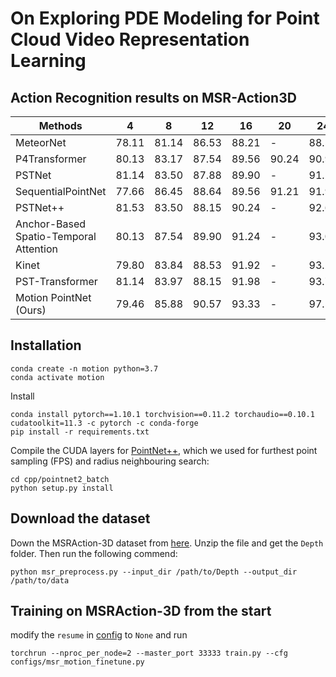 # On Exploring PDE Modeling for Point Cloud Video Representation Learning

## Action Recognition results on MSR-Action3D
| Methods                                | 4     | 8     | 12    | 16    | 20    | 24   |        
|----------------------------------------|-------|-------|-------|-------|-------|------|
| MeteorNet                              | 78.11 | 81.14 | 86.53 | 88.21 | -     | 88.50 |
| P4Transformer                          | 80.13 | 83.17 | 87.54 | 89.56 | 90.24 | 90.94 |
| PSTNet                                 | 81.14 | 83.50 | 87.88 | 89.90 | -     | 91.20 |
| SequentialPointNet                     | 77.66 | 86.45 | 88.64 | 89.56 | 91.21 | 91.94 |
| PSTNet++                               | 81.53 | 83.50 | 88.15 | 90.24 | -     | 92.68 |
| Anchor-Based Spatio-Temporal Attention | 80.13 | 87.54 | 89.90 | 91.24 | -     | 93.03 |
| Kinet                                  | 79.80 | 83.84 | 88.53 | 91.92 | -     | 93.27 |
| PST-Transformer                        | 81.14 | 83.97 | 88.15 | 91.98 | -     | 93.73 |
| Motion PointNet (Ours)                 | 79.46 | 85.88 | 90.57 | 93.33 | -     | 97.52 |
    

## Installation

```
conda create -n motion python=3.7
conda activate motion
```

Install
```
conda install pytorch==1.10.1 torchvision==0.11.2 torchaudio==0.10.1 cudatoolkit=11.3 -c pytorch -c conda-forge
pip install -r requirements.txt
```


Compile the CUDA layers for [PointNet++](http://arxiv.org/abs/1706.02413), which we used for furthest point sampling (FPS) and radius neighbouring search:
```
cd cpp/pointnet2_batch
python setup.py install
```

## Download the dataset
Down the MSRAction-3D dataset from [here](https://drive.google.com/file/d/1djwAK3oZTAIFbCz531eClxINmsZgGO_H/view?usp=sharing). Unzip the file and get the ```Depth``` folder. Then run the following commend:
```
python msr_preprocess.py --input_dir /path/to/Depth --output_dir /path/to/data
```

## Training on MSRAction-3D from the start
modify the ```resume``` in [config](./config) to ```None``` and run
```
torchrun --nproc_per_node=2 --master_port 33333 train.py --cfg configs/msr_motion_finetune.py
```
